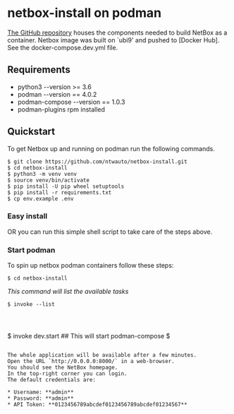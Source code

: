 # netbox-install on podman

[The GitHub repository](netbox-install-github) houses the components needed to build NetBox as a container.
Netbox image was built on `ubi9' and pushed to [Docker Hub]. See the docker-compose.dev.yml file.

## Requirements
- python3 --version >= 3.6
- podman --version == 4.0.2
- podman-compose --version == 1.0.3 
- podman-plugins rpm installed

## Quickstart

To get Netbox up and running on podman run the following commands.

```console
$ git clone https://github.com/ntwauto/netbox-install.git
$ cd netbox-install
$ python3 -m venv venv
$ source venv/bin/activate
$ pip install -U pip wheel setuptools
$ pip install -r requirements.txt
$ cp env.example .env
```

### Easy install

 OR you can run this simple shell script to take care of the steps above.
 
### Start podman

To spin up netbox podman containers follow these steps:

```console
$ cd netbox-install
```
*This command will list the available tasks*
```console
$ invoke --list 
```
```bash

```
```console
```
```console
```
$ invoke dev.start ## This will start podman-compose
$
```

The whole application will be available after a few minutes.
Open the URL `http://0.0.0.0:8000/` in a web-browser.
You should see the NetBox homepage.
In the top-right corner you can login.
The default credentials are:

* Username: **admin**
* Password: **admin**
* API Token: **0123456789abcdef0123456789abcdef01234567**
